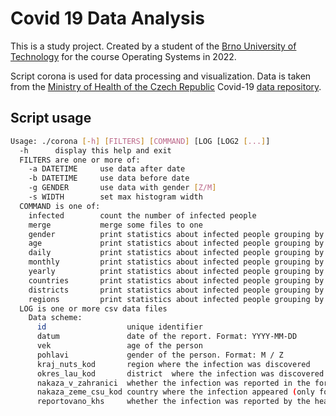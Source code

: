 # Covid 19 Data Analysis

This is a study project. Created by a student of the [Brno University of Technology](https://www.fit.vut.cz/.en) for the course Operating Systems in 2022.

Script corona is used for data processing and visualization. Data is taken from the [Ministry of Health of the Czech Republic](https://www.mzcr.cz) Covid-19 [data repository](https://onemocneni-aktualne.mzcr.cz/api/v2/covid-19).


## Script usage
```sh
Usage: ./corona [-h] [FILTERS] [COMMAND] [LOG [LOG2 [...]]
  -h      display this help and exit
  FILTERS are one or more of:
    -a DATETIME     use data after date
    -b DATETIME     use data before date
    -g GENDER       use data with gender [Z/M]
    -s WIDTH        set max histogram width
  COMMAND is one of:
    infected        count the number of infected people
    merge           merge some files to one
    gender          print statistics about infected people grouping by gender
    age             print statistics about infected people grouping by age
    daily           print statistics about infected people grouping by day
    monthly         print statistics about infected people grouping by month
    yearly          print statistics about infected people grouping by year
    countries       print statistics about infected people grouping by country
    districts       print statistics about infected people grouping by district
    regions         print statistics about infected people grouping by region
  LOG is one or more csv data files
    Data scheme:
      id                  unique identifier
      datum               date of the report. Format: YYYY-MM-DD
      vek                 age of the person
      pohlavi             gender of the person. Format: M / Z
      kraj_nuts_kod       region where the infection was discovered
      okres_lau_kod       district  where the infection was discovered
      nakaza_v_zahranici  whether the infection was reported in the foreign country [1] or not [0]
      nakaza_zeme_csu_kod country where the infection appeared (only for foreign infections)
      reportovano_khs     whether the infection was reported by the health service [1] or not [0]
```
